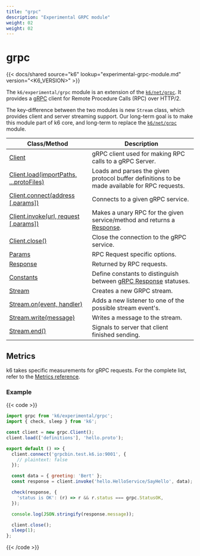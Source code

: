 ```yaml
---
title: "grpc"
description: "Experimental GRPC module"
weight: 02
weight: 02
---
```


# grpc

{{< docs/shared source="k6" lookup="experimental-grpc-module.md" version="<K6_VERSION>" >}}

The `k6/experimental/grpc` module is an extension of the [`k6/net/grpc`](https://grafana.com/docs/k6/<K6_VERSION>/javascript-api/k6-net-grpc). It provides a [gRPC](https://grpc.io/) client for Remote Procedure Calls (RPC) over HTTP/2.

The key-difference between the two modules is new `Stream` class, which provides client and server streaming support. Our long-term goal is to make this module part of k6 core, and long-term to replace the [`k6/net/grpc`](https://grafana.com/docs/k6/<K6_VERSION>/javascript-api/k6-net-grpc) module.

| Class/Method                                                                                                                               | Description                                                                                                                                                     |
| ------------------------------------------------------------------------------------------------------------------------------------------ | --------------------------------------------------------------------------------------------------------------------------------------------------------------- |
| [Client](https://grafana.com/docs/k6/<K6_VERSION>/javascript-api/k6-experimental/grpc/client)                                              | gRPC client used for making RPC calls to a gRPC Server.                                                                                                         |
| [Client.load(importPaths, ...protoFiles)](https://grafana.com/docs/k6/<K6_VERSION>/javascript-api/k6-experimental/grpc/client/client-load) | Loads and parses the given protocol buffer definitions to be made available for RPC requests.                                                                   |
| [Client.connect(address [,params])](https://grafana.com/docs/k6/<K6_VERSION>/javascript-api/k6-experimental/grpc/client/client-connect)    | Connects to a given gRPC service.                                                                                                                               |
| [Client.invoke(url, request [,params])](https://grafana.com/docs/k6/<K6_VERSION>/javascript-api/k6-experimental/grpc/client/client-invoke) | Makes a unary RPC for the given service/method and returns a [Response](https://grafana.com/docs/k6/<K6_VERSION>/javascript-api/k6-experimental/grpc/response). |
| [Client.close()](https://grafana.com/docs/k6/<K6_VERSION>/javascript-api/k6-experimental/grpc/client/client-close)                         | Close the connection to the gRPC service.                                                                                                                       |
| [Params](https://grafana.com/docs/k6/<K6_VERSION>/javascript-api/k6-experimental/grpc/params)                                              | RPC Request specific options.                                                                                                                                   |
| [Response](https://grafana.com/docs/k6/<K6_VERSION>/javascript-api/k6-experimental/grpc/response)                                          | Returned by RPC requests.                                                                                                                                       |
| [Constants](https://grafana.com/docs/k6/<K6_VERSION>/javascript-api/k6-experimental/grpc/constants)                                        | Define constants to distinguish between [gRPC Response](https://grafana.com/docs/k6/<K6_VERSION>/javascript-api/k6-experimental/grpc/response) statuses.        |
| [Stream](https://grafana.com/docs/k6/<K6_VERSION>/javascript-api/k6-experimental/grpc/stream)                                              | Creates a new GRPC stream.                                                                                                                                      |
| [Stream.on(event, handler)](https://grafana.com/docs/k6/<K6_VERSION>/javascript-api/k6-experimental/grpc/stream/stream-on)                 | Adds a new listener to one of the possible stream event's.                                                                                                      |
| [Stream.write(message)](https://grafana.com/docs/k6/<K6_VERSION>/javascript-api/k6-experimental/grpc/stream/stream-write)                  | Writes a message to the stream.                                                                                                                                 |
| [Stream.end()](https://grafana.com/docs/k6/<K6_VERSION>/javascript-api/k6-experimental/grpc/stream/stream-end)                             | Signals to server that client finished sending.                                                                                                                 |

## Metrics

k6 takes specific measurements for gRPC requests.
For the complete list, refer to the [Metrics reference](https://grafana.com/docs/k6/<K6_VERSION>/using-k6/metrics/reference#grpc).

### Example

{{< code >}}

```javascript
import grpc from 'k6/experimental/grpc';
import { check, sleep } from 'k6';

const client = new grpc.Client();
client.load(['definitions'], 'hello.proto');

export default () => {
  client.connect('grpcbin.test.k6.io:9001', {
    // plaintext: false
  });

  const data = { greeting: 'Bert' };
  const response = client.invoke('hello.HelloService/SayHello', data);

  check(response, {
    'status is OK': (r) => r && r.status === grpc.StatusOK,
  });

  console.log(JSON.stringify(response.message));

  client.close();
  sleep(1);
};
```

{{< /code >}}
